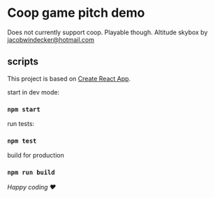 # Coop game pitch demo

Does not currently support coop. Playable though.
Altitude skybox by [jacobwindecker@hotmail.com](mailto:jacobwindecker@hotmail.com)

## scripts

This project is based on [Create React App](https://facebook.github.io/create-react-app/docs/getting-started).

start in dev mode:

### `npm start`

run tests:

### `npm test`

build for production

### `npm run build`

_Happy coding ♥_
